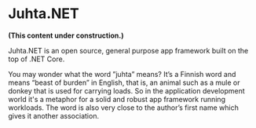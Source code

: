 # Juhta.NET

**(This content under construction.)**

Juhta.NET is an open source, general purpose app framework built on the top of .NET Core.

You may wonder what the word ”juhta” means? It’s a Finnish word and means “beast of burden” in English, that is, an animal such as a mule or donkey that is used for carrying loads. So in the application development world it's a metaphor for a solid and robust app framework running workloads. The word is also very close to the author’s first name which gives it another association.

